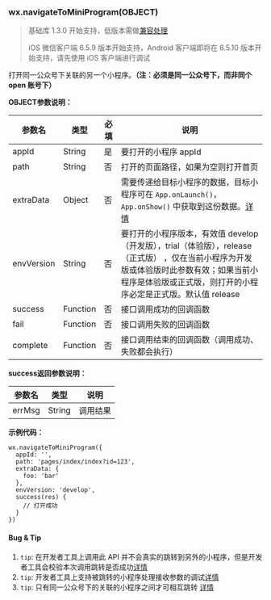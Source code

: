 <!-- https://mp.weixin.qq.com/debug/wxadoc/dev/api/navigateToMiniProgram.html -->

### wx.navigateToMiniProgram(OBJECT)

> 基础库 1.3.0 开始支持，低版本需做[兼容处理](https://mp.weixin.qq.com/debug/wxadoc/dev/framework/compatibility.html)
> 
> iOS 微信客户端 6.5.9 版本开始支持，Android 客户端即将在 6.5.10 版本开始支持，请先使用 iOS 客户端进行调试

打开同一公众号下关联的另一个小程序。**（注：必须是同一公众号下，而非同个 open 账号下）**

**OBJECT参数说明：**

  参数名       |  类型       |  必填 |  说明                                                                                                                                            
---------------|-------------|-------|--------------------------------------------------------------------------------------------------------------------------------------------------
  appId        |  String     |  是   |  要打开的小程序 appId                                                                                                                            
  path         |  String     |  否   |  打开的页面路径，如果为空则打开首页                                                                                                              
  extraData    |  Object     |  否   |需要传递给目标小程序的数据，目标小程序可在 `App.onLaunch()`，`App.onShow()` 中获取到这份数据。[详情](https://mp.weixin.qq.com/debug/wxadoc/dev/framework/app-service/app.html)
  envVersion   |  String     |  否   |要打开的小程序版本，有效值 develop（开发版），trial（体验版），release（正式版） ，仅在当前小程序为开发版或体验版时此参数有效；如果当前小程序是体验版或正式版，则打开的小程序必定是正式版。默认值 release
  success      |  Function   |  否   |  接口调用成功的回调函数                                                                                                                          
  fail         |  Function   |  否   |  接口调用失败的回调函数                                                                                                                          
  complete     |  Function   |  否   |  接口调用结束的回调函数（调用成功、失败都会执行）                                                                                                

**success返回参数说明：**

  参数名   |  类型     |  说明   
-----------|-----------|---------
  errMsg   |  String   | 调用结果

**示例代码：**

    wx.navigateToMiniProgram({
      appId: '',
      path: 'pages/index/index?id=123',
      extraData: {
        foo: 'bar'
      },
      envVersion: 'develop',
      success(res) {
        // 打开成功
      }
    })
    

#### Bug & Tip

1.  `tip`: 在开发者工具上调用此 API 并不会真实的跳转到另外的小程序，但是开发者工具会校验本次调用跳转是否成功[详情](https://mp.weixin.qq.com/debug/wxadoc/dev/devtools/different.html#小程序跳转的调试支持)
2.  `tip`: 开发者工具上支持被跳转的小程序处理接收参数的调试[详情](https://mp.weixin.qq.com/debug/wxadoc/dev/devtools/different.html#小程序跳转的调试支持)
3.  `tip`: 只有同一公众号下的关联的小程序之间才可相互跳转 [详情](https://mp.weixin.qq.com/debug/wxadoc/introduction/index.html?t=201828#%E5%85%AC%E4%BC%97%E5%8F%B7%E5%85%B3%E8%81%94%E5%B0%8F%E7%A8%8B%E5%BA%8F)
